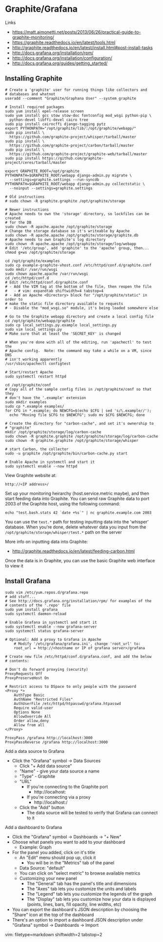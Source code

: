 # Graphite/Grafana #

Links
- https://matt.aimonetti.net/posts/2013/06/26/practical-guide-to-graphite-monitoring/
- https://graphite.readthedocs.io/en/latest/tools.html
- http://graphite.readthedocs.io/en/latest/install.html#post-install-tasks
- http://docs.grafana.org/installation/rpm/
- http://docs.grafana.org/installation/configuration/
- http://docs.grafana.org/guides/getting_started/

## Installing Graphite ##

    # Create a 'graphite' user for running things like collectors and
    # databases and whatnot
    useradd --comment "Graphite/Graphana User" --system graphite

    # Install required packages
    sudo yum install epel-release screen
    sudo yum install gcc stow stow-doc fontconfig mod_wsgi python-pip \
      python-devel libffi-devel cairo tree
    sudo pip install cairocffi django-tagging pytz
    export PYTHONPATH="/opt/graphite/lib/:/opt/graphite/webapp/"
    sudo pip install \
      https://github.com/graphite-project/whisper/tarball/master
    sudo pip install \
      https://github.com/graphite-project/carbon/tarball/master
    sudo pip install \
      https://github.com/graphite-project/graphite-web/tarball/master
    sudo pip install https://github.com/graphite-project/ceres/tarball/master

    export GRAPHITE_ROOT=/opt/graphite
    PYTHONPATH=$GRAPHITE_ROOT/webapp django-admin.py migrate \
      --settings=graphite.settings --run-syncdb
    PYTHONPATH=$GRAPHITE_ROOT/webapp django-admin.py collectstatic \
      --noinput --settings=graphite.settings

    # Old instructions
    # sudo chown -R graphite.graphite /opt/graphite/storage

    # Newer instructions
    # Apache needs to own the 'storage' directory, so lockfiles can be created
    # for the DB
    sudo chown -R apache.apache /opt/graphite/storage
    # Change the storage database so it's writeable by Apache
    sudo chown -R apache.apache /opt/graphite/storage/graphite.db
    # Apache needs to own Graphite's log directory
    sudo chown -R apache.apache /opt/graphite/storage/log/webapp
    # Edit '/etc/group', add 'graphite' to the 'apache' group, then...
    chmod g+ws /opt/graphite/storage

    cd /opt/graphite/examples
    sudo cp example-graphite-vhost.conf /etc/httpd/conf.d/graphite.conf
    sudo mkdir /var/run/wsgi
    sudo chown apache.apache /var/run/wsgi
    cd /etc/httpd/conf.d
    # Edit /etc/httpd/conf.d/graphite.conf
    # - Add the VIM tag at the bottom of the file, then reopen the file
    #   - # vim: expandtab shiftwidth=4 tabstop=4
    # - Add an Apache <Directory> block for "/opt/graphite/static" in order to
    # make the static file directory available to requests
    # - Disable the "mod_wsgi.so" module, it's being loaded somewhere else

    # Go to the Graphite webapp directory and create a local config file
    cd /opt/graphite/webapp/graphite
    sudo cp local_settings.py.example local_settings.py
    sudo vim local_settings.py
    # Make sure that at least the 'SECRET_KEY' is changed

    # When you're done with all of the editing, run 'apachectl' to test the
    # Apache config.  Note: the command may take a while on a VM, since DNS
    # isn't working apparently
    /usr/sbin/apachectl configtest

    # Start/restart Apache
    sudo systemctl restart httpd

    cd /opt/graphite/conf
    # Copy all of the sample config files in /opt/graphite/conf so that they
    # don't have the '.example' extension
    sudo mkdir examples
    sudo cp *.example examples/
    for CFG in *.example; do NEWCFG=$(echo $CFG | sed 's/\.example//');
      echo "Moving file $CFG to $NEWCFG"; sudo mv $CFG $NEWCFG; done

    # Create the directory for "carbon-cache", and set it's ownership to
    # "graphite"
    mkdir /opt/graphite/storage/log/carbon-cache
    sudo chown -R graphite.graphite /opt/graphite/storage/log/carbon-cache
    sudo chown -R graphite.graphite /opt/graphite/storage/whisper

    # start Carbon, the collector
    sudo -u graphite /opt/graphite/bin/carbon-cache.py start

    # Enable Apache in systemctl and start it
    sudo systemctl enable --now httpd

View Graphite website at:

    http://<IP address>/

Set up your monitoring heirarchy (host.service.metric maybe), and then start
feeding data into Graphite.  You can send raw Graphite data to port 2003 of
the Graphite host, using the following command: 

    echo "test.bash.stats 42 `date +%s`" | nc graphite.example.com 2003

You can use the `test.*` path for testing inputting data into the 'whisper'
database.  When you're done, delete whatever data you input from the
`/opt/graphite/storage/whisper/test.*` path on the server

More info on inputting data into Graphite:
- http://graphite.readthedocs.io/en/latest/feeding-carbon.html

Once the data is in Graphite, you can use the basic Graphite web interface to
view it

## Install Grafana ##

    sudo vim /etc/yum.repos.d/grafana.repo
    # add stuff...
    # See http://docs.grafana.org/installation/rpm/ for examples of the
    # contents of the '.repo' file
    sudo yum install grafana
    sudo systemctl daemon-reload

    # Enable Grafana in systemctl and start it
    sudo systemctl enable --now grafana-server
    sudo systemctl status grafana-server

    # Optional: Add a proxy to Grafana in Apache
		# Modify '/etc/grafana/grafana.ini', change 'root_url' to:
		root_url = http://<hostname or IP of grafana server>/grafana

    # Create new file /etc/httpd/conf.d/grafana.conf, and add the below
    # contents: 

    # Don't do forward proxying (security)
    ProxyRequests Off
    ProxyPreserveHost On

    # Restrict access to DSpace to only people with the password
    <Proxy *>
        AuthType Basic
        AuthName "Restricted Files"
        AuthUserFile /etc/httpd/htpasswd/grafana.htpasswd
        Require valid-user
        Options None
        AllowOverride All
        Order allow,deny
        Allow from all
    </Proxy>

    ProxyPass /grafana http://localhost:3000
    ProxyPassReverse /grafana http://localhost:3000

Add a data source to Grafana
- Click the "Grafana" symbol -> Data Sources
  - Click "+ Add data source"
  - "Name" - give your data source a name
  - "Type" - Graphite
  - "URL" 
    - If you're connecting to the Graphite port
      - http://localhost:<Graphite port>
    - If you're connecting via a proxy
      - http://localhost:<webserver port>/<proxy path>
  - Click the "Add" button
    - The data source will be tested to verify that Grafana can connect to it

Add a dashboard to Grafana
- Click the "Grafana" symbol -> Dashboards -> "+ New"
- Choose what panels you want to add to your dashboard
  - Example: Graph
- For the panel you added, click on it's title
  - An "Edit" menu should pop up, click it
    - You will be in the "Metrics" tab of the panel
  - Data Source: "default"
  - You can click on "select metric" to browse available metrics
  - Customizing your new panel
    - The "General" tab has the panel's title and dimensions
    - The "Axes" tab lets you customize the units and labels
    - The "Legend" tab lets you customize the legends of the graph
    - The "Display" tab lets you customize how your data is displayed (points,
      lines, bars, fill opacity, line widths, etc)
- You can export the dashboard's JSON description by choosing the "Share" icon
  at the top of the dashboard
- There's an option to import a dashboard JSON description under "Grafana"
  symbol -> Dashboards -> Import

vim: filetype=markdown shiftwidth=2 tabstop=2
